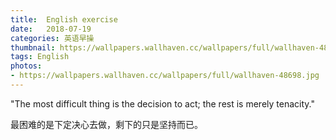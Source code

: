 ```yaml
---
title:  English exercise
date:   2018-07-19
categories: 英语早操
thumbnail: https://wallpapers.wallhaven.cc/wallpapers/full/wallhaven-48698.jpg
tags: English
photos:
- https://wallpapers.wallhaven.cc/wallpapers/full/wallhaven-48698.jpg
---
```


"The most difficult thing is the decision to act; the rest is merely tenacity."
<p>最困难的是下定决心去做，剩下的只是坚持而已。</p>
